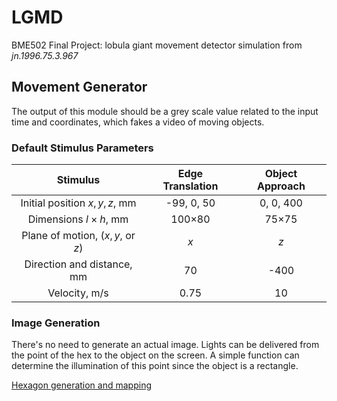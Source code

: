 # LGMD
BME502 Final Project: lobula giant movement detector simulation from *jn.1996.75.3.967*

## Movement Generator

The output of this module should be a grey scale value related to the input time and coordinates, which fakes a video of moving objects.

### Default Stimulus Parameters

| Stimulus | Edge Translation | Object Approach |
| :-:| :-: | :-: |
| Initial position $x, y, z,$ mm | -99, 0, 50 | 0, 0, 400 |
| Dimensions $l\times h,$ mm | 100×80 | 75×75 |
| Plane of motion, $(x,y,$ or $z)$ | $x$ | $z$ |
| Direction and distance, mm | 70 | -400 |
| Velocity, m/s | 0.75 | 10 |

### Image Generation

There's no need to generate an actual image. Lights can be delivered from the point of the hex to the object on the screen. A simple function can determine the illumination of this point since the object is a rectangle.

[Hexagon generation and mapping](notes/hex.md)